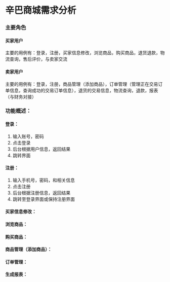 # 辛巴商城需求分析

### 主要角色

#### 买家用户

主要的用例有：登录，注册，买家信息修改，浏览商品，购买商品，退货退款，物流查询，售后评价，与卖家交流

#### 卖家用户

主要的用例有：登录，注册，商品管理（添加商品），订单管理（管理正在交易订单信息，查询成功的交易订单信息），退货的交易信息，物流查询，退款，报表（与财务对接）



### 功能概述：

#### 登录：

1. 输入账号，密码
2. 点击登录
3. 后台根据用户信息，返回结果
4. 跳转界面

#### 注册：

1. 输入手机号，密码，和相关信息
2. 点击注册
3. 后台根据注册信息，返回结果
4. 跳转至登录界面或保持注册界面

#### 买家信息修改：

#### 浏览商品：

#### 购买商品：

#### 商品管理（添加商品）：

#### 订单管理：

#### 生成报表：

